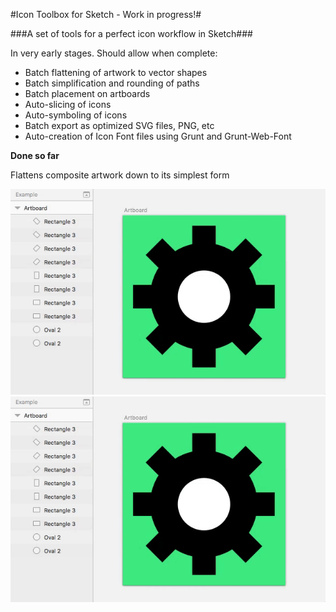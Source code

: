 
#Icon Toolbox for Sketch - Work in progress!#

###A set of tools for a perfect icon workflow in Sketch###

In very early stages. Should allow when complete:

- Batch flattening of artwork to vector shapes
- Batch simplification and rounding of paths
- Batch placement on artboards
- Auto-slicing of icons
- Auto-symboling of icons
- Batch export as optimized SVG files, PNG, etc
- Auto-creation of Icon Font files using Grunt and Grunt-Web-Font


**Done so far**

Flattens composite artwork down to its simplest form

![Flatten Selected Artwork](screenshots/flattenSelectedArtwork.gif?raw=true "Flatten Selected Artwork")
![Flatten Selected Artwork](screenshots/flattenSelectedArtwork.gif?raw=true "Flatten Selected Artwork2")
